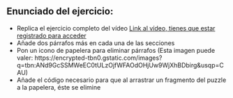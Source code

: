 <h2>Enunciado del ejercicio:</h2>
<ul>
    <li>Replica el ejercicio completo del vídeo <a href="https://campus.open-bootcamp.com/cursos/15/leccion/1868">Link al vídeo, tienes que estar registrado para acceder</a> </li> 
    <li>Añade dos párrafos más en cada una de las secciones</li>
    <li>Pon un icono de papelera para eliminar párrafos (Esta imagen puede valer: https://encrypted-tbn0.gstatic.com/images?q=tbn:ANd9GcSSMWeEC0tULzOjfWFAOdOHjUw9WjXhBDbirg&usqp=CAU)</li>
    <li>Añade el código necesario para que al arrastrar un fragmento del puzzle a la papelera, éste se elimine</li>
</ul>